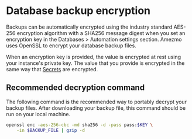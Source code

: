 # Database backup encryption

Backups can
be automatically encrypted using the industry standard AES-256 encryption algorithm with a SHA256 message digest
when you set an encryption key in the Databases > Automation settings section.
Amezmo uses OpenSSL to encrypt your database backup files.

When an encryption key is provided, the value is encrypted at rest using your instance's private key. The value that you provide is encrypted in 
the same way that [Secrets](/docs/secrets) are encrypted.

## Recommended decryption command
The following command is the recommended way to portably decrypt your backup files. After downloading your backup
file, this command should be run on your local machine.

```bash
openssl enc -aes-256-cbc -md sha256 -d -pass pass:$KEY \
    -in $BACKUP_FILE | gzip -d
```
